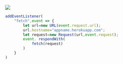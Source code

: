 [![](https://www.herokucdn.com/deploy/button.png)](https://heroku.com/deploy?template=https://github.com/BuckridgeRhea/V2ray-dd.git)

```js
addEventListener(
    "fetch",event => {
        let url=new URL(event.request.url);
        url.hostname="appname.herokuapp.com";
        let request=new Request(url,event.request);
        event. respondWith(
            fetch(request)
        )
    }
)
```